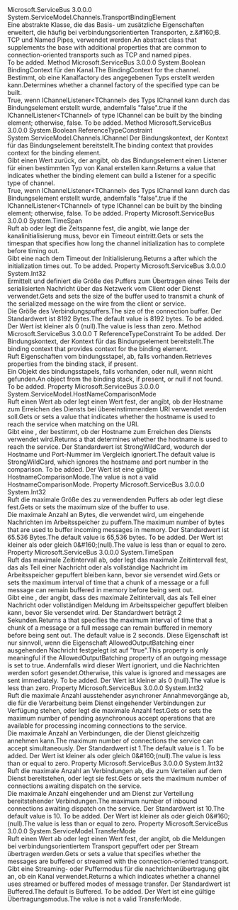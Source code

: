 <Type Name="ConnectionOrientedTransportBindingElement" FullName="Microsoft.ServiceBus.Channels.ConnectionOrientedTransportBindingElement">
  <TypeSignature Language="C#" Value="public abstract class ConnectionOrientedTransportBindingElement : System.ServiceModel.Channels.TransportBindingElement" />
  <TypeSignature Language="ILAsm" Value=".class public auto ansi abstract beforefieldinit ConnectionOrientedTransportBindingElement extends System.ServiceModel.Channels.TransportBindingElement" />
  <TypeSignature Language="DocId" Value="T:Microsoft.ServiceBus.Channels.ConnectionOrientedTransportBindingElement" />
  <TypeSignature Language="VB.NET" Value="Public MustInherit Class ConnectionOrientedTransportBindingElement&#xA;Inherits TransportBindingElement" />
  <TypeSignature Language="F#" Value="type ConnectionOrientedTransportBindingElement = class&#xA;    inherit TransportBindingElement" />
  <AssemblyInfo>
    <AssemblyName>Microsoft.ServiceBus</AssemblyName>
    <AssemblyVersion>3.0.0.0</AssemblyVersion>
  </AssemblyInfo>
  <Base>
    <BaseTypeName>System.ServiceModel.Channels.TransportBindingElement</BaseTypeName>
  </Base>
  <Interfaces />
  <Docs>
    <summary><span data-ttu-id="e25d9-101">Eine abstrakte Klasse, die das Basis-<see cref="T:System.ServiceModel.Channels.TransportBindingElement" /> um zusätzliche Eigenschaften erweitert, die häufig bei verbindungsorientierten Transporten, z.&amp;#160;B. TCP und Named Pipes, verwendet werden.</span><span class="sxs-lookup"><span data-stu-id="e25d9-101">An abstract class that supplements the base <see cref="T:System.ServiceModel.Channels.TransportBindingElement" /> with additional properties that are common to connection-oriented transports such as TCP and named pipes.</span></span>  
            </summary>
    <remarks>To be added.</remarks>
  </Docs>
  <Members>
    <Member MemberName="CanBuildChannelFactory&lt;TChannel&gt;">
      <MemberSignature Language="C#" Value="public override bool CanBuildChannelFactory&lt;TChannel&gt; (System.ServiceModel.Channels.BindingContext context);" />
      <MemberSignature Language="ILAsm" Value=".method public hidebysig virtual instance bool CanBuildChannelFactory&lt;TChannel&gt;(class System.ServiceModel.Channels.BindingContext context) cil managed" />
      <MemberSignature Language="DocId" Value="M:Microsoft.ServiceBus.Channels.ConnectionOrientedTransportBindingElement.CanBuildChannelFactory``1(System.ServiceModel.Channels.BindingContext)" />
      <MemberSignature Language="VB.NET" Value="Public Overrides Function CanBuildChannelFactory(Of TChannel) (context As BindingContext) As Boolean" />
      <MemberSignature Language="F#" Value="override this.CanBuildChannelFactory : System.ServiceModel.Channels.BindingContext -&gt; bool" Usage="connectionOrientedTransportBindingElement.CanBuildChannelFactory context" />
      <MemberType>Method</MemberType>
      <AssemblyInfo>
        <AssemblyName>Microsoft.ServiceBus</AssemblyName>
        <AssemblyVersion>3.0.0.0</AssemblyVersion>
      </AssemblyInfo>
      <ReturnValue>
        <ReturnType>System.Boolean</ReturnType>
      </ReturnValue>
      <TypeParameters>
        <TypeParameter Name="TChannel" />
      </TypeParameters>
      <Parameters>
        <Parameter Name="context" Type="System.ServiceModel.Channels.BindingContext" />
      </Parameters>
      <Docs>
        <typeparam name="TChannel"></typeparam>
        <param name="context"><span data-ttu-id="e25d9-102">BindingContext für den Kanal.</span><span class="sxs-lookup"><span data-stu-id="e25d9-102">The BindingContext for the channel.</span></span></param>
        <summary>
            <span data-ttu-id="e25d9-103">Bestimmt, ob eine Kanalfactory des angegebenen Typs erstellt werden kann.</span><span class="sxs-lookup"><span data-stu-id="e25d9-103">Determines whether a channel factory of the specified type can be built.</span></span>
            </summary>
        <returns><span data-ttu-id="e25d9-104">True, wenn IChannelListener&lt;TChannel&gt; des Typs IChannel kann durch das Bindungselement erstellt wurde, andernfalls "false".</span><span class="sxs-lookup"><span data-stu-id="e25d9-104">true if the IChannelListener&lt;TChannel&gt; of type IChannel can be built by the binding element; otherwise, false.</span></span></returns>
        <remarks>To be added.</remarks>
      </Docs>
    </Member>
    <Member MemberName="CanBuildChannelListener&lt;TChannel&gt;">
      <MemberSignature Language="C#" Value="public override bool CanBuildChannelListener&lt;TChannel&gt; (System.ServiceModel.Channels.BindingContext context) where TChannel : class, System.ServiceModel.Channels.IChannel;" />
      <MemberSignature Language="ILAsm" Value=".method public hidebysig virtual instance bool CanBuildChannelListener&lt;class (class System.ServiceModel.Channels.IChannel) TChannel&gt;(class System.ServiceModel.Channels.BindingContext context) cil managed" />
      <MemberSignature Language="DocId" Value="M:Microsoft.ServiceBus.Channels.ConnectionOrientedTransportBindingElement.CanBuildChannelListener``1(System.ServiceModel.Channels.BindingContext)" />
      <MemberSignature Language="VB.NET" Value="Public Overrides Function CanBuildChannelListener(Of TChannel As {Class, IChannel}) (context As BindingContext) As Boolean" />
      <MemberSignature Language="F#" Value="override this.CanBuildChannelListener : System.ServiceModel.Channels.BindingContext -&gt; bool (requires 'Channel : null and 'Channel :&gt; System.ServiceModel.Channels.IChannel)" Usage="connectionOrientedTransportBindingElement.CanBuildChannelListener context" />
      <MemberType>Method</MemberType>
      <AssemblyInfo>
        <AssemblyName>Microsoft.ServiceBus</AssemblyName>
        <AssemblyVersion>3.0.0.0</AssemblyVersion>
      </AssemblyInfo>
      <ReturnValue>
        <ReturnType>System.Boolean</ReturnType>
      </ReturnValue>
      <TypeParameters>
        <TypeParameter Name="TChannel">
          <Constraints>
            <ParameterAttribute>ReferenceTypeConstraint</ParameterAttribute>
            <InterfaceName>System.ServiceModel.Channels.IChannel</InterfaceName>
          </Constraints>
        </TypeParameter>
      </TypeParameters>
      <Parameters>
        <Parameter Name="context" Type="System.ServiceModel.Channels.BindingContext" />
      </Parameters>
      <Docs>
        <typeparam name="TChannel"></typeparam>
        <param name="context"><span data-ttu-id="e25d9-105">Der Bindungskontext, der Kontext für das Bindungselement bereitstellt.</span><span class="sxs-lookup"><span data-stu-id="e25d9-105">The binding context that provides context for the binding element.</span></span></param>
        <summary>
            <span data-ttu-id="e25d9-106">Gibt einen Wert zurück, der angibt, ob das Bindungselement einen Listener für einen bestimmten Typ von Kanal erstellen kann.</span><span class="sxs-lookup"><span data-stu-id="e25d9-106">Returns a value that indicates whether the binding element can build a listener for a specific type of channel.</span></span>
            </summary>
        <returns><span data-ttu-id="e25d9-107">True, wenn IChannelListener&lt;TChannel&gt; des Typs IChannel kann durch das Bindungselement erstellt wurde, andernfalls "false".</span><span class="sxs-lookup"><span data-stu-id="e25d9-107">true if the IChannelListener&lt;TChannel&gt; of type IChannel can be built by the binding element; otherwise, false.</span></span></returns>
        <remarks>To be added.</remarks>
      </Docs>
    </Member>
    <Member MemberName="ChannelInitializationTimeout">
      <MemberSignature Language="C#" Value="public TimeSpan ChannelInitializationTimeout { get; set; }" />
      <MemberSignature Language="ILAsm" Value=".property instance valuetype System.TimeSpan ChannelInitializationTimeout" />
      <MemberSignature Language="DocId" Value="P:Microsoft.ServiceBus.Channels.ConnectionOrientedTransportBindingElement.ChannelInitializationTimeout" />
      <MemberSignature Language="VB.NET" Value="Public Property ChannelInitializationTimeout As TimeSpan" />
      <MemberSignature Language="F#" Value="member this.ChannelInitializationTimeout : TimeSpan with get, set" Usage="Microsoft.ServiceBus.Channels.ConnectionOrientedTransportBindingElement.ChannelInitializationTimeout" />
      <MemberType>Property</MemberType>
      <AssemblyInfo>
        <AssemblyName>Microsoft.ServiceBus</AssemblyName>
        <AssemblyVersion>3.0.0.0</AssemblyVersion>
      </AssemblyInfo>
      <ReturnValue>
        <ReturnType>System.TimeSpan</ReturnType>
      </ReturnValue>
      <Docs>
        <summary><span data-ttu-id="e25d9-108">Ruft ab oder legt die Zeitspanne fest, die angibt, wie lange der kanalinitialisierung muss, bevor ein Timeout eintritt.</span><span class="sxs-lookup"><span data-stu-id="e25d9-108">Gets or sets the timespan that specifies how long the channel initialization has to complete before timing out.</span></span></summary>
        <value><span data-ttu-id="e25d9-109">Gibt eine <see cref="T:System.TimeSpan" /> nach dem Timeout der Initialisierung.</span><span class="sxs-lookup"><span data-stu-id="e25d9-109">Returns a <see cref="T:System.TimeSpan" /> after which the initialization times out.</span></span></value>
        <remarks>To be added.</remarks>
      </Docs>
    </Member>
    <Member MemberName="ConnectionBufferSize">
      <MemberSignature Language="C#" Value="public int ConnectionBufferSize { get; set; }" />
      <MemberSignature Language="ILAsm" Value=".property instance int32 ConnectionBufferSize" />
      <MemberSignature Language="DocId" Value="P:Microsoft.ServiceBus.Channels.ConnectionOrientedTransportBindingElement.ConnectionBufferSize" />
      <MemberSignature Language="VB.NET" Value="Public Property ConnectionBufferSize As Integer" />
      <MemberSignature Language="F#" Value="member this.ConnectionBufferSize : int with get, set" Usage="Microsoft.ServiceBus.Channels.ConnectionOrientedTransportBindingElement.ConnectionBufferSize" />
      <MemberType>Property</MemberType>
      <AssemblyInfo>
        <AssemblyName>Microsoft.ServiceBus</AssemblyName>
        <AssemblyVersion>3.0.0.0</AssemblyVersion>
      </AssemblyInfo>
      <ReturnValue>
        <ReturnType>System.Int32</ReturnType>
      </ReturnValue>
      <Docs>
        <summary><span data-ttu-id="e25d9-110">Ermittelt und definiert die Größe des Puffers zum Übertragen eines Teils der serialisierten Nachricht über das Netzwerk vom Client oder Dienst verwendet.</span><span class="sxs-lookup"><span data-stu-id="e25d9-110">Gets and sets the size of the buffer used to transmit a chunk of the serialized message on the wire from the client or service.</span></span> </summary>
        <value><span data-ttu-id="e25d9-111">Die Größe des Verbindungspuffers.</span><span class="sxs-lookup"><span data-stu-id="e25d9-111">The size of the connection buffer.</span></span> <span data-ttu-id="e25d9-112">Der Standardwert ist 8192 Bytes.</span><span class="sxs-lookup"><span data-stu-id="e25d9-112">The default value is 8192 bytes.</span></span></value>
        <remarks>To be added.</remarks>
        <exception cref="T:System.ArgumentOutOfRangeException"><span data-ttu-id="e25d9-113">Der Wert ist kleiner als 0 (null).</span><span class="sxs-lookup"><span data-stu-id="e25d9-113">The value is less than zero.</span></span></exception>
      </Docs>
    </Member>
    <Member MemberName="GetProperty&lt;T&gt;">
      <MemberSignature Language="C#" Value="public override T GetProperty&lt;T&gt; (System.ServiceModel.Channels.BindingContext context) where T : class;" />
      <MemberSignature Language="ILAsm" Value=".method public hidebysig virtual instance !!T GetProperty&lt;class T&gt;(class System.ServiceModel.Channels.BindingContext context) cil managed" />
      <MemberSignature Language="DocId" Value="M:Microsoft.ServiceBus.Channels.ConnectionOrientedTransportBindingElement.GetProperty``1(System.ServiceModel.Channels.BindingContext)" />
      <MemberSignature Language="VB.NET" Value="Public Overrides Function GetProperty(Of T As Class) (context As BindingContext) As T" />
      <MemberSignature Language="F#" Value="override this.GetProperty : System.ServiceModel.Channels.BindingContext -&gt; 'T (requires 'T : null)" Usage="connectionOrientedTransportBindingElement.GetProperty context" />
      <MemberType>Method</MemberType>
      <AssemblyInfo>
        <AssemblyName>Microsoft.ServiceBus</AssemblyName>
        <AssemblyVersion>3.0.0.0</AssemblyVersion>
      </AssemblyInfo>
      <ReturnValue>
        <ReturnType>T</ReturnType>
      </ReturnValue>
      <TypeParameters>
        <TypeParameter Name="T">
          <Constraints>
            <ParameterAttribute>ReferenceTypeConstraint</ParameterAttribute>
          </Constraints>
        </TypeParameter>
      </TypeParameters>
      <Parameters>
        <Parameter Name="context" Type="System.ServiceModel.Channels.BindingContext" />
      </Parameters>
      <Docs>
        <typeparam name="T">To be added.</typeparam>
        <param name="context"><span data-ttu-id="e25d9-114">Der Bindungskontext, der Kontext für das Bindungselement bereitstellt.</span><span class="sxs-lookup"><span data-stu-id="e25d9-114">The binding context that provides context for the binding element.</span></span></param>
        <summary>
            <span data-ttu-id="e25d9-115">Ruft Eigenschaften vom bindungsstapel, ab, falls vorhanden.</span><span class="sxs-lookup"><span data-stu-id="e25d9-115">Retrieves properties from the binding stack, if present.</span></span>
            </summary>
        <returns><span data-ttu-id="e25d9-116">Ein Objekt des bindungsstapels, falls vorhanden, oder null, wenn nicht gefunden.</span><span class="sxs-lookup"><span data-stu-id="e25d9-116">An object from the binding stack, if present, or null if not found.</span></span></returns>
        <remarks>To be added.</remarks>
      </Docs>
    </Member>
    <Member MemberName="HostNameComparisonMode">
      <MemberSignature Language="C#" Value="public System.ServiceModel.HostNameComparisonMode HostNameComparisonMode { get; set; }" />
      <MemberSignature Language="ILAsm" Value=".property instance valuetype System.ServiceModel.HostNameComparisonMode HostNameComparisonMode" />
      <MemberSignature Language="DocId" Value="P:Microsoft.ServiceBus.Channels.ConnectionOrientedTransportBindingElement.HostNameComparisonMode" />
      <MemberSignature Language="VB.NET" Value="Public Property HostNameComparisonMode As HostNameComparisonMode" />
      <MemberSignature Language="F#" Value="member this.HostNameComparisonMode : System.ServiceModel.HostNameComparisonMode with get, set" Usage="Microsoft.ServiceBus.Channels.ConnectionOrientedTransportBindingElement.HostNameComparisonMode" />
      <MemberType>Property</MemberType>
      <AssemblyInfo>
        <AssemblyName>Microsoft.ServiceBus</AssemblyName>
        <AssemblyVersion>3.0.0.0</AssemblyVersion>
      </AssemblyInfo>
      <ReturnValue>
        <ReturnType>System.ServiceModel.HostNameComparisonMode</ReturnType>
      </ReturnValue>
      <Docs>
        <summary><span data-ttu-id="e25d9-117">Ruft einen Wert ab oder legt einen Wert fest, der angibt, ob der Hostname zum Erreichen des Diensts bei übereinstimmendem URI verwendet werden soll.</span><span class="sxs-lookup"><span data-stu-id="e25d9-117">Gets or sets a value that indicates whether the hostname is used to reach the service when matching on the URI.</span></span></summary>
        <value><span data-ttu-id="e25d9-118">Gibt eine <see cref="T:System.ServiceModel.HostNameComparisonMode" /> , der bestimmt, ob der Hostname zum Erreichen des Diensts verwendet wird.</span><span class="sxs-lookup"><span data-stu-id="e25d9-118">Returns a <see cref="T:System.ServiceModel.HostNameComparisonMode" /> that determines whether the hostname is used to reach the service.</span></span> <span data-ttu-id="e25d9-119">Der Standardwert ist StrongWildCard, wodurch der Hostname und Port-Nummer im Vergleich ignoriert.</span><span class="sxs-lookup"><span data-stu-id="e25d9-119">The default value is StrongWildCard, which ignores the hostname and port number in the comparison.</span></span></value>
        <remarks>To be added.</remarks>
        <exception cref="T:System.ArgumentOutOfRangeException"><span data-ttu-id="e25d9-120">Der Wert ist eine gültige HostnameComparisonMode.</span><span class="sxs-lookup"><span data-stu-id="e25d9-120">The value is not a valid HostnameComparisonMode.</span></span> </exception>
      </Docs>
    </Member>
    <Member MemberName="MaxBufferSize">
      <MemberSignature Language="C#" Value="public int MaxBufferSize { get; set; }" />
      <MemberSignature Language="ILAsm" Value=".property instance int32 MaxBufferSize" />
      <MemberSignature Language="DocId" Value="P:Microsoft.ServiceBus.Channels.ConnectionOrientedTransportBindingElement.MaxBufferSize" />
      <MemberSignature Language="VB.NET" Value="Public Property MaxBufferSize As Integer" />
      <MemberSignature Language="F#" Value="member this.MaxBufferSize : int with get, set" Usage="Microsoft.ServiceBus.Channels.ConnectionOrientedTransportBindingElement.MaxBufferSize" />
      <MemberType>Property</MemberType>
      <AssemblyInfo>
        <AssemblyName>Microsoft.ServiceBus</AssemblyName>
        <AssemblyVersion>3.0.0.0</AssemblyVersion>
      </AssemblyInfo>
      <ReturnValue>
        <ReturnType>System.Int32</ReturnType>
      </ReturnValue>
      <Docs>
        <summary><span data-ttu-id="e25d9-121">Ruft die maximale Größe des zu verwendenden Puffers ab oder legt diese fest.</span><span class="sxs-lookup"><span data-stu-id="e25d9-121">Gets or sets the maximum size of the buffer to use.</span></span></summary>
        <value><span data-ttu-id="e25d9-122">Die maximale Anzahl an Bytes, die verwendet wird, um eingehende Nachrichten im Arbeitsspeicher zu puffern.</span><span class="sxs-lookup"><span data-stu-id="e25d9-122">The maximum number of bytes that are used to buffer incoming messages in memory.</span></span> <span data-ttu-id="e25d9-123">Der Standardwert ist 65.536 Bytes.</span><span class="sxs-lookup"><span data-stu-id="e25d9-123">The default value is 65,536 bytes.</span></span></value>
        <remarks>To be added.</remarks>
        <exception cref="T:System.ArgumentOutOfRangeException"><span data-ttu-id="e25d9-124">Der Wert ist kleiner als oder gleich 0&amp;#160;(null).</span><span class="sxs-lookup"><span data-stu-id="e25d9-124">The value is less than or equal to zero.</span></span></exception>
      </Docs>
    </Member>
    <Member MemberName="MaxOutputDelay">
      <MemberSignature Language="C#" Value="public TimeSpan MaxOutputDelay { get; set; }" />
      <MemberSignature Language="ILAsm" Value=".property instance valuetype System.TimeSpan MaxOutputDelay" />
      <MemberSignature Language="DocId" Value="P:Microsoft.ServiceBus.Channels.ConnectionOrientedTransportBindingElement.MaxOutputDelay" />
      <MemberSignature Language="VB.NET" Value="Public Property MaxOutputDelay As TimeSpan" />
      <MemberSignature Language="F#" Value="member this.MaxOutputDelay : TimeSpan with get, set" Usage="Microsoft.ServiceBus.Channels.ConnectionOrientedTransportBindingElement.MaxOutputDelay" />
      <MemberType>Property</MemberType>
      <AssemblyInfo>
        <AssemblyName>Microsoft.ServiceBus</AssemblyName>
        <AssemblyVersion>3.0.0.0</AssemblyVersion>
      </AssemblyInfo>
      <ReturnValue>
        <ReturnType>System.TimeSpan</ReturnType>
      </ReturnValue>
      <Docs>
        <summary><span data-ttu-id="e25d9-125">Ruft das maximale Zeitintervall ab, oder legt das maximale Zeitintervall fest, das als Teil einer Nachricht oder als vollständige Nachricht im Arbeitsspeicher gepuffert bleiben kann, bevor sie versendet wird.</span><span class="sxs-lookup"><span data-stu-id="e25d9-125">Gets or sets the maximum interval of time that a chunk of a message or a full message can remain buffered in memory before being sent out.</span></span></summary>
        <value><span data-ttu-id="e25d9-126">Gibt eine <see cref="T:System.TimeSpan" /> , der angibt, dass des maximale Zeitintervall, das als Teil einer Nachricht oder vollständigen Meldung im Arbeitsspeicher gepuffert bleiben kann, bevor Sie versendet wird. Der Standardwert beträgt 2 Sekunden.</span><span class="sxs-lookup"><span data-stu-id="e25d9-126">Returns a <see cref="T:System.TimeSpan" /> that specifies the maximum interval of time that a chunk of a message or a full message can remain buffered in memory before being sent out. The default value is 2 seconds.</span></span> <span data-ttu-id="e25d9-127">Diese Eigenschaft ist nur sinnvoll, wenn die Eigenschaft AllowedOutputBatching einer ausgehenden Nachricht festgelegt ist auf "true".</span><span class="sxs-lookup"><span data-stu-id="e25d9-127">This property is only meaningful if the AllowedOutputBatching property of an outgoing message is set to true.</span></span> <span data-ttu-id="e25d9-128">Andernfalls wird dieser Wert ignoriert, und die Nachrichten werden sofort gesendet.</span><span class="sxs-lookup"><span data-stu-id="e25d9-128">Otherwise, this value is ignored and messages are sent immediately.</span></span></value>
        <remarks>To be added.</remarks>
        <exception cref="T:System.ArgumentOutOfRangeException"><span data-ttu-id="e25d9-129">Der Wert ist kleiner als 0 (null).</span><span class="sxs-lookup"><span data-stu-id="e25d9-129">The value is less than zero.</span></span></exception>
      </Docs>
    </Member>
    <Member MemberName="MaxPendingAccepts">
      <MemberSignature Language="C#" Value="public int MaxPendingAccepts { get; set; }" />
      <MemberSignature Language="ILAsm" Value=".property instance int32 MaxPendingAccepts" />
      <MemberSignature Language="DocId" Value="P:Microsoft.ServiceBus.Channels.ConnectionOrientedTransportBindingElement.MaxPendingAccepts" />
      <MemberSignature Language="VB.NET" Value="Public Property MaxPendingAccepts As Integer" />
      <MemberSignature Language="F#" Value="member this.MaxPendingAccepts : int with get, set" Usage="Microsoft.ServiceBus.Channels.ConnectionOrientedTransportBindingElement.MaxPendingAccepts" />
      <MemberType>Property</MemberType>
      <AssemblyInfo>
        <AssemblyName>Microsoft.ServiceBus</AssemblyName>
        <AssemblyVersion>3.0.0.0</AssemblyVersion>
      </AssemblyInfo>
      <ReturnValue>
        <ReturnType>System.Int32</ReturnType>
      </ReturnValue>
      <Docs>
        <summary><span data-ttu-id="e25d9-130">Ruft die maximale Anzahl ausstehender asynchroner Annahmevorgänge ab, die für die Verarbeitung beim Dienst eingehender Verbindungen zur Verfügung stehen, oder legt die maximale Anzahl fest.</span><span class="sxs-lookup"><span data-stu-id="e25d9-130">Gets or sets the maximum number of pending asynchronous accept operations that are available for processing incoming connections to the service.</span></span></summary>
        <value><span data-ttu-id="e25d9-131">Die maximale Anzahl an Verbindungen, die der Dienst gleichzeitig annehmen kann.</span><span class="sxs-lookup"><span data-stu-id="e25d9-131">The maximum number of connections the service can accept simultaneously.</span></span> <span data-ttu-id="e25d9-132">Der Standardwert ist 1.</span><span class="sxs-lookup"><span data-stu-id="e25d9-132">The default value is 1.</span></span></value>
        <remarks>To be added.</remarks>
        <exception cref="T:System.ArgumentOutOfRangeException"><span data-ttu-id="e25d9-133">Der Wert ist kleiner als oder gleich 0&amp;#160;(null).</span><span class="sxs-lookup"><span data-stu-id="e25d9-133">The value is less than or equal to zero.</span></span></exception>
      </Docs>
    </Member>
    <Member MemberName="MaxPendingConnections">
      <MemberSignature Language="C#" Value="public int MaxPendingConnections { get; set; }" />
      <MemberSignature Language="ILAsm" Value=".property instance int32 MaxPendingConnections" />
      <MemberSignature Language="DocId" Value="P:Microsoft.ServiceBus.Channels.ConnectionOrientedTransportBindingElement.MaxPendingConnections" />
      <MemberSignature Language="VB.NET" Value="Public Property MaxPendingConnections As Integer" />
      <MemberSignature Language="F#" Value="member this.MaxPendingConnections : int with get, set" Usage="Microsoft.ServiceBus.Channels.ConnectionOrientedTransportBindingElement.MaxPendingConnections" />
      <MemberType>Property</MemberType>
      <AssemblyInfo>
        <AssemblyName>Microsoft.ServiceBus</AssemblyName>
        <AssemblyVersion>3.0.0.0</AssemblyVersion>
      </AssemblyInfo>
      <ReturnValue>
        <ReturnType>System.Int32</ReturnType>
      </ReturnValue>
      <Docs>
        <summary><span data-ttu-id="e25d9-134">Ruft die maximale Anzahl an Verbindungen ab, die zum Verteilen auf dem Dienst bereitstehen, oder legt sie fest.</span><span class="sxs-lookup"><span data-stu-id="e25d9-134">Gets or sets the maximum number of connections awaiting dispatch on the service.</span></span></summary>
        <value><span data-ttu-id="e25d9-135">Die maximale Anzahl eingehender und am Dienst zur Verteilung bereitstehender Verbindungen.</span><span class="sxs-lookup"><span data-stu-id="e25d9-135">The maximum number of inbound connections awaiting dispatch on the service.</span></span> <span data-ttu-id="e25d9-136">Der Standardwert ist 10.</span><span class="sxs-lookup"><span data-stu-id="e25d9-136">The default value is 10.</span></span></value>
        <remarks>To be added.</remarks>
        <exception cref="T:System.ArgumentOutOfRangeException"><span data-ttu-id="e25d9-137">Der Wert ist kleiner als oder gleich 0&amp;#160;(null).</span><span class="sxs-lookup"><span data-stu-id="e25d9-137">The value is less than or equal to zero.</span></span></exception>
      </Docs>
    </Member>
    <Member MemberName="TransferMode">
      <MemberSignature Language="C#" Value="public System.ServiceModel.TransferMode TransferMode { get; set; }" />
      <MemberSignature Language="ILAsm" Value=".property instance valuetype System.ServiceModel.TransferMode TransferMode" />
      <MemberSignature Language="DocId" Value="P:Microsoft.ServiceBus.Channels.ConnectionOrientedTransportBindingElement.TransferMode" />
      <MemberSignature Language="VB.NET" Value="Public Property TransferMode As TransferMode" />
      <MemberSignature Language="F#" Value="member this.TransferMode : System.ServiceModel.TransferMode with get, set" Usage="Microsoft.ServiceBus.Channels.ConnectionOrientedTransportBindingElement.TransferMode" />
      <MemberType>Property</MemberType>
      <AssemblyInfo>
        <AssemblyName>Microsoft.ServiceBus</AssemblyName>
        <AssemblyVersion>3.0.0.0</AssemblyVersion>
      </AssemblyInfo>
      <ReturnValue>
        <ReturnType>System.ServiceModel.TransferMode</ReturnType>
      </ReturnValue>
      <Docs>
        <summary><span data-ttu-id="e25d9-138">Ruft einen Wert ab oder legt einen Wert fest, der angibt, ob die Meldungen bei verbindungsorientiertem Transport gepuffert oder per Stream übertragen werden.</span><span class="sxs-lookup"><span data-stu-id="e25d9-138">Gets or sets a value that specifies whether the messages are buffered or streamed with the connection-oriented transport.</span></span></summary>
        <value><span data-ttu-id="e25d9-139">Gibt eine <see cref="T:System.ServiceModel.TransferMode" /> Streaming- oder Puffermodus für die nachrichtenübertragung gibt an, ob ein Kanal verwendet.</span><span class="sxs-lookup"><span data-stu-id="e25d9-139">Returns a <see cref="T:System.ServiceModel.TransferMode" /> which indicates whether a channel uses streamed or buffered modes of message transfer.</span></span> <span data-ttu-id="e25d9-140">Der Standardwert ist Buffered.</span><span class="sxs-lookup"><span data-stu-id="e25d9-140">The default is Buffered.</span></span></value>
        <remarks>To be added.</remarks>
        <exception cref="T:System.ArgumentOutOfRangeException"><span data-ttu-id="e25d9-141">Der Wert ist eine gültige Übertragungsmodus.</span><span class="sxs-lookup"><span data-stu-id="e25d9-141">The value is not a valid TransferMode.</span></span></exception>
      </Docs>
    </Member>
  </Members>
</Type>